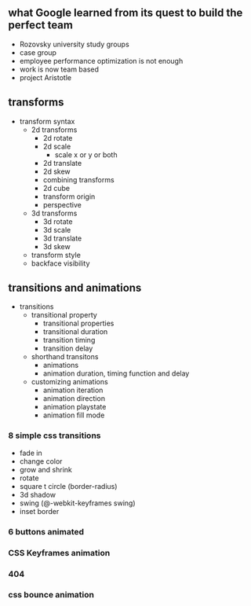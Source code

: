 

## what Google learned from its quest to build the perfect team

- Rozovsky university study groups
 - case group
 - employee performance optimization is not enough
 - work is now team based
 - project Aristotle



 ## transforms
- transform syntax
    - 2d transforms
        - 2d rotate
        - 2d scale
            - scale x or y or both
        - 2d translate
        - 2d skew
        - combining transforms
        - 2d cube
        - transform origin
        - perspective
    - 3d transforms
        - 3d rotate
        - 3d scale
        - 3d translate
        - 3d skew
    - transform style
    - backface visibility

## transitions and animations
- transitions
    - transitional property
        - transitional properties
        - transitional duration
        - transition timing
        - transition delay
    - shorthand transitons
        - animations
        - animation duration, timing function and delay
    - customizing animations
        - animation iteration
        - animation direction
        - animation playstate
        - animation fill mode

### 8 simple css transitions
- fade in
- change color
- grow and shrink
- rotate
- square t circle (border-radius)
- 3d shadow
- swing (@-webkit-keyframes swing)
- inset border

### 6 buttons animated

### CSS Keyframes animation

### 404

### css bounce animation









